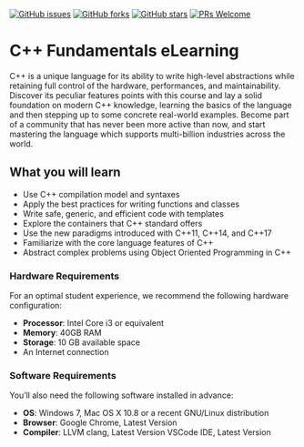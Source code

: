 [![GitHub issues](https://img.shields.io/github/issues/TrainingByPackt/Cpp-Fundamentals-eLearning.svg)](https://github.com/TrainingByPackt/Cpp-Fundamentals-eLearning/issues)
[![GitHub forks](https://img.shields.io/github/forks/TrainingByPackt/Cpp-Fundamentals-eLearning.svg)](https://github.com/TrainingByPackt/Cpp-Fundamentals-eLearning/network)
[![GitHub stars](https://img.shields.io/github/stars/TrainingByPackt/Cpp-Fundamentals-eLearning.svg)](https://github.com/TrainingByPackt/Cpp-Fundamentals-eLearning/stargazers)
[![PRs Welcome](https://img.shields.io/badge/PRs-welcome-brightgreen.svg)](https://github.com/TrainingByPackt/Cpp-Fundamentals-eLearning/pulls)

# C++ Fundamentals eLearning
C++ is a unique language for its ability to write high-level abstractions while retaining full control of the hardware, performances, and maintainability. Discover its peculiar features points with this course and lay a solid foundation on modern C++ knowledge, learning the basics of the language and then stepping up to some concrete real-world examples. Become part of a community that has never been more active than now, and start mastering the language which supports multi-billion industries across the world.

## What you will learn
* Use C++ compilation model and syntaxes
* Apply the best practices for writing functions and classes
* Write safe, generic, and efficient code with templates
* Explore the containers that C++ standard offers
* Use the new paradigms introduced with C++11, C++14, and C++17
* Familiarize with the core language features of C++
* Abstract complex problems using Object Oriented Programming in C++

### Hardware Requirements
For an optimal student experience, we recommend the following hardware configuration:
* **Processor**: Intel Core i3 or equivalent
* **Memory**: 40GB RAM
* **Storage**: 10 GB available space
* An Internet connection

### Software Requirements
You’ll also need the following software installed in advance:
* **OS**: Windows 7, Mac OS X 10.8 or a recent GNU/Linux distribution
* **Browser**: Google Chrome, Latest Version
* **Compiler**: LLVM clang, Latest Version
VSCode IDE, Latest Version
